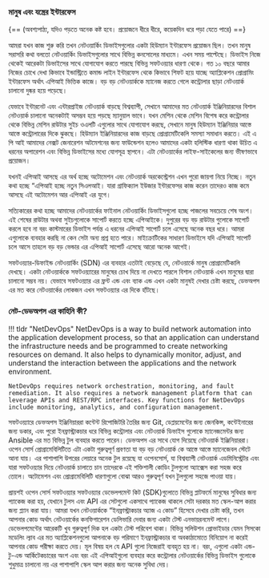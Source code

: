 ### মানুষ এবং যন্ত্রের ইন্টারফেস

{== (অবশ্যপাঠ্য, যদিও পড়তে অনেক কষ্ট হবে। প্রয়োজনে ধীরে ধীরে, কয়েকদিন ধরে পড়া যেতে পারে)
==}

আমরা যখন কাজ শুরু করি তখন নেটওয়ার্কিং ডিভাইসগুলোর একটা হিউম্যান ইন্টারফেস প্রয়োজন ছিল। তখন মানুষ সরাসরি কথা বলতো নেটওয়ার্কিং ডিভাইসগুলোর সাথে বিভিন্ন কনসোলের মাধ্যমে। এখন সময় পাল্টেছে। ডিভাইস নিজে থেকেই আরেকটা ডিভাইসের সাথে যোগাযোগ করতে পারছে বিভিন্ন সফটওয়্যার ধারণা থেকে। গত ১০ বছরে আমার নিজের চোখে দেখা কিভাবে ইন্ডাস্ট্রিতে কমান্ড লাইন ইন্টারফেস থেকে কিভাবে শিফট হয়ে যাচ্ছে অ্যাপ্লিকেশন প্রোগ্রামিং ইন্টারফেস অর্থাৎ এপিআই ভিত্তিক কাজে। বড় বড় নেটওয়ার্ককে ম্যানেজ করতে গেলে কন্ট্রোলার ছাড়া নেটওয়ার্ক চালানো দুষ্কর হয়ে পড়েছে। 

যেভাবে ইন্টারনেট এবং এন্টারপ্রাইজ নেটওয়ার্ক বাড়ছে বিশ্বব্যাপী, সেখানে আমাদের মত নেটওয়ার্ক ইঞ্জিনিয়ারদের বিশাল নেটওয়ার্ক চালানো অনেকটাই অসম্ভব হয়ে পড়ছে ম্যানুয়াল ভাবে। যখন মেশিন থেকে মেশিন বিশেষ করে কন্ট্রোলার থেকে বিভিন্ন মেশিন রাউটার সুইচ ওএলটি এগুলোর সাথে যোগাযোগ করছে, সেখানে মানুষ হিউম্যান ইঞ্জিনিয়ার আস্তে আস্তে কন্ট্রোলারের দিকে ঝুকছে। হিউম্যান ইঞ্জিনিয়ারদের কাজ বাড়ছে প্রোগ্রামেটিকেলি সমস্যা সমাধান করতে। এই এ পি আই আমাদের নেক্সট জেনারেশন অটমেশনের জন্য ফাউন্ডেশন হলেও আমাদের একটা হলিস্টিক ধারণা থাকা উচিত এ ধরনের অপারেশন এবং বিভিন্ন ডিভাইসের মধ্যে যোগসূত্র স্থাপনে। এটা নেটওয়ার্কের লাইফ-সাইকেলের জন্য ভীষণভাবে প্রয়োজন।

যখনই এপিআই আসছে এর অর্থ হচ্ছে অটোমেশন এবং নেটওয়ার্ক অরকেস্ট্রেশন এখন পুরো জায়গা নিয়ে নিচ্ছে। নতুন কথা হচ্ছে “এপিআই হচ্ছে নতুন সিএলআই। যারা গ্রাফিক্যাল ইউজার ইন্টারফেসর কাজ করেন তাদেরও কাজ কমে আসছে এই অটোমেশন আর এপিআই এর যুগে। 

সত্যিকারের কথা হচ্ছে আমাদের নেটওয়ার্কের ফাইনাল নেটওয়ার্কিং ডিভাইসগুলো হচ্ছে পাজলের সবচেয়ে শেষ অংশ। এই শেষের রাউটার অথবা সুইচগুলোকে সাপোর্ট করতে হচ্ছে এপিআইকে। দুপুরের বড় বড় রাউটার গুলোকে সাপোর্ট করলে হবে না বরং কাস্টমারের ডিভাইস পর্যন্ত এ ধরনের এপিআই সাপোর্ট চলে এসেছে অনেক বছর ধরে। আমরা এগুলোকে ব্যবহার করছি না কেন সেটা অন্য প্রশ্ন হতে পারে। মাইক্রোটিকের সাধারণ ডিভাইসে যদি এপিআই সাপোর্ট চলে আসে তাহলে বড় বড় ভেন্ডার এর এপিআই সাপোর্ট এসেছে আরো অনেক আগেই।

সফটওয়্যার-ডিফাইন্ড নেটওয়ার্কিং (SDN) এর ব্যবহার এতটাই বেড়েছে যে, নেটওয়ার্কে মানুষ প্রোগ্রামেটিকালি দেখছে। একটা নেটওয়ার্ককে সফটওয়্যারের মানুষের চোখ দিয়ে না দেখতে পারলে বিশাল নেটওয়ার্ক এখন মানুষের দ্বারা চালানো সম্ভব নয়। যেভাবে সফটওয়্যার এর ফ্রন্ট এন্ড এবং ব্যাক এন্ড এখন একটা মানুষই দেখার চেষ্টা করছে, ডেভঅপস এর মত করে নেটওয়ার্কের লোকজন এখন সফটওয়্যার এর দিকে হাঁটছে।

### নেট-ডেভঅপস এর কাহিনি কী?

!!! tldr "NetDevOps"
    NetDevOps is a way to build network automation into the application development process, so that an application can understand the infrastructure needs and be programmed to create networking resources on demand. It also helps to dynamically monitor, adjust, and understand the interaction between the applications and the network environment.

    NetDevOps requires network orchestration, monitoring, and fault remediation. It also requires a network management platform that can leverage APIs and REST/RPC interfaces. Key functions for NetDevOps include monitoring, analytics, and configuration management.

সফটওয়্যারে ডেভঅপস ইঞ্জিনিয়াররা কন্টেন্ট রিপোজিটরি তৈরির জন্য Git, ডেপ্লয়মেন্টের জন্য জেনকিন্স, কন্টেইনারের জন্য ডকার, এবং পুরো ইনফ্রাস্ট্রাকচার ধরে বিভিন্ন কন্ট্রোলার এবং নেটওয়ার্ক ডিভাইস গুলোকে ম্যানেজমেন্টর জন্য Ansible এর মত বিভিন্ন টুল ব্যবহার করতে পারেন। ডেভঅপস এর সাথে যোগ দিয়েছে নেটওয়ার্ক ইঞ্জিনিয়াররা। ওপেন সোর্স প্রোগ্রামেবিলিটিতে এটা একটা গুরুত্বপূর্ণ প্রবণতা যা বড় বড় নেটওয়ার্ক কে আস্তে আস্তে ম্যানেজেবল স্টেটে আনা যায়। এর পাশাপাশি উপরের লেয়ারে অনেক টুল রয়েছে যা ওপেনসোর্স, যা বিশ্বব্যাপী  নেটওয়ার্ক এডমিনিস্ট্রেটর এবং যারা সফটওয়্যার দিয়ে নেটওয়ার্ক চালাতে চান তাদেরকে এই শক্তিশালী কোডিং টুলগুলো অ্যাক্সেস করা সহজ করে তোলে। অটোমেশন এবং প্রোগ্রামেবিলিটি ধারণাগুলো বোঝা আরও গুরুত্বপূর্ণ যখন টুলগুলো সহজে পাওয়া যায়। 

প্রায়শই ওপেন সোর্স সফটওয়্যার সফটওয়্যার ডেভেলপমেন্ট কিট (SDK)গুলোতে বিভিন্ন প্লাটফর্মে মানুষের সুবিধার জন্য প্যাকেজ করা হয়, যেখানে টুলস এবং API এর সেটগুলো একসাথে প্যাকেজ থাকলে সেটা দরকার মত স্কেল-আপ করার জন্য প্ল্যান করা যায়। আমরা যখন নেটওয়ার্ককে “ইনফ্রাস্ট্রাকচার অ্যাজ এ কোড” হিসেবে দেখার চেষ্টা করি, তখন আপনার কোড অর্থাৎ নেটওয়ার্কের কনফিগারেশন ডেলিভারি দেবার জন্য একটা টেস্ট এনভায়রনমেন্ট লাগে। ডেভেলপমেন্টের আরেকটি খুব গুরুত্বপূর্ণ দিক হল একটা টেস্ট পরিবেশ থাকা। বিভিন্ন সলিউশন প্রোভাইডার যেমন সিসকো মডেলিং ল্যাব এর মত অ্যাপ্লিকেশনগুলো আপনাকে বড় পরিমাণে ইনফ্রাস্ট্রাকচার বা অবকাঠামোতে বিনিয়োগ না করেই আপনার কোড পরীক্ষা করতে দেয়। মূল বিষয় হল যে API গুলো নিজেরাই ব্যবহৃত হয় না। বরং, এগুলো একটা এন্ড-টু-এন্ড আর্কিটেকচারের অংশ এবং বরং এই এপিআইগুলো ব্যবহার করে কন্ট্রোলার নেটওয়ার্কের বিভিন্ন ডিভাইস গুলোকে শুধুমাত্র চালানো নয় এর পাশাপাশি স্কেল আপ করার জন্য অনেক সুবিধা দেয়।
